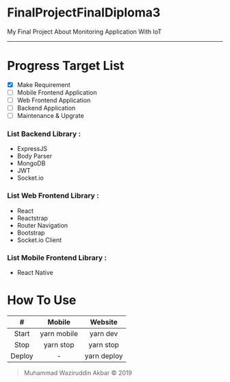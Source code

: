 # FinalProjectFinalDiploma3

My Final Project About Monitoring Application With IoT

---

# Progress Target List

- [x] Make Requirement
- [ ] Mobile Frontend Application
- [ ] Web Frontend Application
- [ ] Backend Application
- [ ] Maintenance & Upgrate

### List Backend Library :

- ExpressJS
- Body Parser
- MongoDB
- JWT
- Socket.io

### List Web Frontend Library :

- React
- Reactstrap
- Router Navigation
- Bootstrap
- Socket.io Client

### List Mobile Frontend Library :

- React Native

# How To Use

|   #    |   Mobile    |   Website   |
| :----: | :---------: | :---------: |
| Start  | yarn mobile |  yarn dev   |
|  Stop  |  yarn stop  |  yarn stop  |
| Deploy |      -      | yarn deploy |

> Muhammad Waziruddin Akbar © 2019
